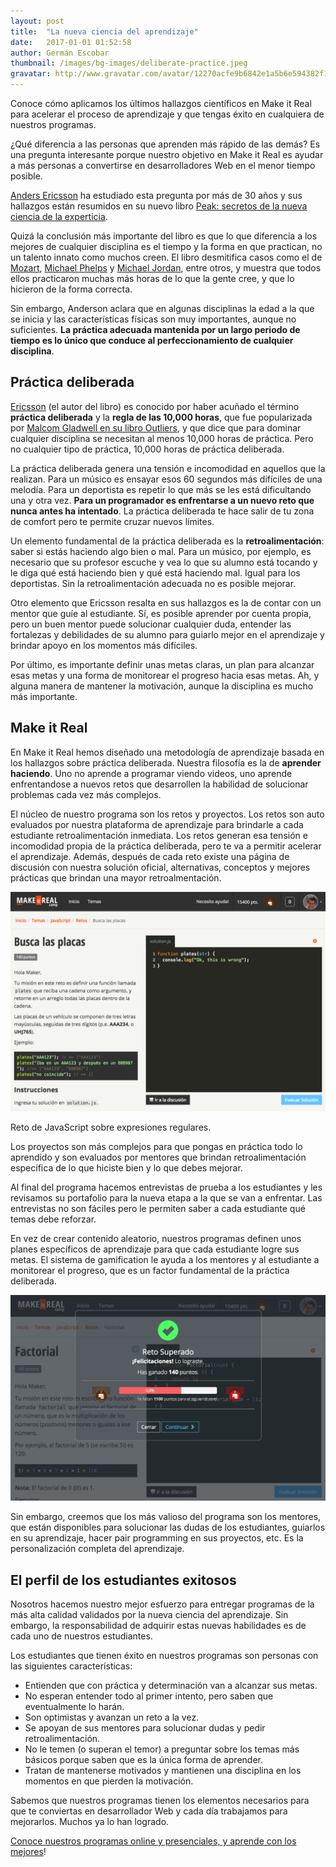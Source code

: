 ```yaml
---
layout: post
title:  "La nueva ciencia del aprendizaje"
date:   2017-01-01 01:52:58
author: Germán Escobar
thumbnail: /images/bg-images/deliberate-practice.jpeg
gravatar: http://www.gravatar.com/avatar/12270acfe9b6842e1a5b6e594382f149.jpg?s=80
---
```


Conoce cómo aplicamos los últimos hallazgos científicos en Make it Real para acelerar el proceso de aprendizaje y que tengas éxito en cualquiera de nuestros programas.<!--more-->

¿Qué diferencia a las personas que aprenden más rápido de las demás? Es una pregunta interesante porque nuestro objetivo en Make it Real es ayudar a más personas a convertirse en desarrolladores Web en el menor tiempo posible.

<a href="https://en.wikipedia.org/wiki/K._Anders_Ericsson" target="_blank">Anders Ericsson</a> ha estudiado esta pregunta por más de 30 años y sus hallazgos están resumidos en su nuevo libro <a href="https://www.amazon.com/Peak-Secrets-New-Science-Expertise-ebook/dp/B011H56MKS" target="_blank">Peak: secretos de la nueva ciencia de la experticia</a>.

Quizá la conclusión más importante del libro es que lo que diferencia a los mejores de cualquier disciplina es el tiempo y la forma en que practican, no un talento innato como muchos creen. El libro desmitifica casos como el de <a href="https://es.wikipedia.org/wiki/Wolfgang_Amadeus_Mozart" target="_blank">Mozart</a>, <a href="https://es.wikipedia.org/wiki/Michael_Phelps" target="_blank">Michael Phelps</a> y <a href="https://es.wikipedia.org/wiki/Michael_Jordan" target="_blank">Michael Jordan</a>, entre otros, y muestra que todos ellos practicaron muchas más horas de lo que la gente cree, y que lo hicieron de la forma correcta.

Sin embargo, Anderson aclara que en algunas disciplinas la edad a la que se inicia y las características físicas son muy importantes, aunque no suficientes. **La práctica adecuada mantenida por un largo periodo de tiempo es lo único que conduce al perfeccionamiento de cualquier disciplina**.

## Práctica deliberada

<a href="https://en.wikipedia.org/wiki/K._Anders_Ericsson" target="_blank">Ericsson</a> (el autor del libro) es conocido por haber acuñado el término **práctica deliberada** y la **regla de las 10,000 horas**, que fue popularizada por <a href="https://www.amazon.com/Outliers-Story-Success-Malcolm-Gladwell-ebook/dp/B002RI9PKO/ref=tmm_kin_swatch_0?_encoding=UTF8&qid=&sr=" target="_blank">Malcom Gladwell en su libro Outliers</a>, y que dice que para dominar cualquier disciplina se necesitan al menos 10,000 horas de práctica. Pero no cualquier tipo de práctica, 10,000 horas de práctica deliberada.

La práctica deliberada genera una tensión e incomodidad en aquellos que la realizan. Para un músico es ensayar esos 60 segundos más difíciles de una melodía. Para un deportista es repetir lo que más se les está dificultando una y otra vez. **Para un programador es enfrentarse a un nuevo reto que nunca antes ha intentado**. La práctica deliberada te hace salir de tu zona de comfort pero te permite cruzar nuevos límites.

Un elemento fundamental de la práctica deliberada es la **retroalimentación**: saber si estás haciendo algo bien o mal. Para un músico, por ejemplo, es necesario que su profesor escuche y vea lo que su alumno está tocando y le diga qué está haciendo bien y qué está haciendo mal. Igual para los deportistas. Sin la retroalimentación adecuada no es posible mejorar.

Otro elemento que Ericsson resalta en sus hallazgos es la de contar con un mentor que guíe al estudiante. Sí, es posible aprender por cuenta propia, pero un buen mentor puede solucionar cualquier duda, entender las fortalezas y debilidades de su alumno para guiarlo mejor en el aprendizaje y brindar apoyo en los momentos más difíciles.

Por último, es importante definir unas metas claras, un plan para alcanzar esas metas y una forma de monitorear el progreso hacia esas metas. Ah, y alguna manera de mantener la motivación, aunque la disciplina es mucho más importante.

## Make it Real

En Make it Real hemos diseñado una metodología de aprendizaje basada en los hallazgos sobre práctica deliberada. Nuestra filosofía es la de **aprender haciendo**. Uno no aprende a programar viendo videos, uno aprende enfrentandose a nuevos retos que desarrollen la habilidad de solucionar problemas cada vez más complejos.

El núcleo de nuestro programa son los retos y proyectos. Los retos son auto evaluados por nuestra plataforma de aprendizaje para brindarle a cada estudiante retroalimentación inmediata. Los retos generan esa tensión e incomodidad propia de la práctica deliberada, pero te va a permitir acelerar el aprendizaje. Además, después de cada reto existe una página de discusión con nuestra solución oficial, alternativas, conceptos y mejores prácticas que brindan una mayor retroalmentación.

<img src="/images/mir-challenge.png" alt="Reto" class="photo border">

<p class="photo-description">Reto de JavaScript sobre expresiones regulares.</p>

Los proyectos son más complejos para que pongas en práctica todo lo aprendido y son evaluados por mentores que brindan retroalimentación específica de lo que hiciste bien y lo que debes mejorar.

Al final del programa hacemos entrevistas de prueba a los estudiantes y les revisamos su portafolio para la nueva etapa a la que se van a enfrentar. Las entrevistas no son fáciles pero le permiten saber a cada estudiante qué temas debe reforzar.

En vez de crear contenido aleatorio, nuestros programas definen unos planes específicos de aprendizaje para que cada estudiante logre sus metas. El sistema de gamification le ayuda a los mentores y al estudiante a monitorear el progreso, que es un factor fundamental de la práctica deliberada.

<img src="/images/mir-evaluation.png" alt="Evaluación de un reto" class="photo">

Sin embargo, creemos que los más valioso del programa son los mentores, que están disponibles para solucionar las dudas de los estudiantes, guiarlos en su aprendizaje, hacer pair programming en sus proyectos, etc. Es la personalización completa del aprendizaje.

## El perfil de los estudiantes exitosos

Nosotros hacemos nuestro mejor esfuerzo para entregar programas de la más alta calidad validados por la nueva ciencia del aprendizaje. Sin embargo, la responsabilidad de adquirir estas nuevas habilidades es de cada uno de nuestros estudiantes.

Los estudiantes que tienen éxito en nuestros programas son personas con las siguientes características:

* Entienden que con práctica y determinación van a alcanzar sus metas.
* No esperan entender todo al primer intento, pero saben que eventualmente lo harán.
* Son optimistas y avanzan un reto a la vez.
* Se apoyan de sus mentores para solucionar dudas y pedir retroalimentación.
* No le temen (o superan el temor) a preguntar sobre los temas más básicos porque saben que es la única forma de aprender.
* Tratan de mantenerse motivados y mantienen una disciplina en los momentos en que pierden la motivación.

Sabemos que nuestros programas tienen los elementos necesarios para que te conviertas en desarrollador Web y cada día trabajamos para mejorarlos. Muchos ya lo han logrado.

<a href="http://www.makeitreal.camp/#programs">Conoce nuestros programas online y presenciales, y aprende con los mejores</a>!
